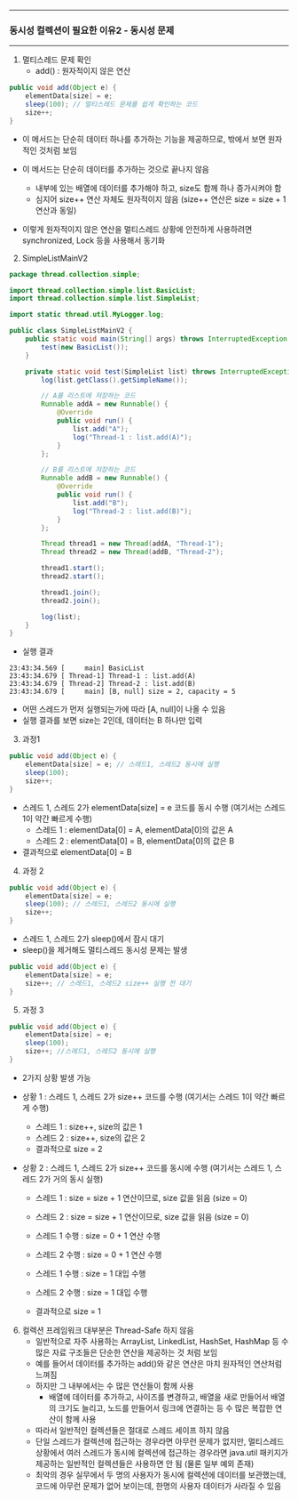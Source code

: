 -----
### 동시성 컬렉션이 필요한 이유2 - 동시성 문제
-----
1. 멀티스레드 문제 확인
   - add() : 원자적이지 않은 연산
```java
public void add(Object e) {
    elementData[size] = e;
    sleep(100); // 멀티스레드 문제를 쉽게 확인하는 코드
    size++;
}
```
  - 이 메서드는 단순히 데이터 하나를 추가하는 기능을 제공하므로, 밖에서 보면 원자적인 것처럼 보임
  - 이 메서드는 단순히 데이터를 추가하는 것으로 끝나지 않음
    + 내부에 있는 배열에 데이터를 추가해야 하고, size도 함께 하나 증가시켜야 함
    + 심지어 size++ 연산 자체도 원자적이지 않음 (size++ 연산은 size = size + 1 연산과 동일)

  - 이렇게 원자적이지 않은 연산을 멀티스레드 상황에 안전하게 사용하려면 synchronized, Lock 등을 사용해서 동기화

2. SimpleListMainV2
```java
package thread.collection.simple;

import thread.collection.simple.list.BasicList;
import thread.collection.simple.list.SimpleList;

import static thread.util.MyLogger.log;

public class SimpleListMainV2 {
    public static void main(String[] args) throws InterruptedException {
        test(new BasicList());
    }

    private static void test(SimpleList list) throws InterruptedException {
        log(list.getClass().getSimpleName());

        // A를 리스트에 저장하는 코드
        Runnable addA = new Runnable() {
            @Override
            public void run() {
                list.add("A");
                log("Thread-1 : list.add(A)");
            }
        };

        // B를 리스트에 저장하는 코드
        Runnable addB = new Runnable() {
            @Override
            public void run() {
                list.add("B");
                log("Thread-2 : list.add(B)");
            }
        };

        Thread thread1 = new Thread(addA, "Thread-1");
        Thread thread2 = new Thread(addB, "Thread-2");

        thread1.start();
        thread2.start();

        thread1.join();
        thread2.join();

        log(list);
    }
}
```
  - 실행 결과
```
23:43:34.569 [     main] BasicList
23:43:34.679 [ Thread-1] Thread-1 : list.add(A)
23:43:34.679 [ Thread-2] Thread-2 : list.add(B)
23:43:34.679 [     main] [B, null] size = 2, capacity = 5
```
  - 어떤 스레드가 먼저 실행되는가에 따라 [A, null]이 나올 수 있음
  - 실행 결과를 보면 size는 2인데, 데이터는 B 하나만 입력

3. 과정1
```java
public void add(Object e) {
    elementData[size] = e; // 스레드1, 스레드2 동시에 실행
    sleep(100);
    size++;
}
```
  - 스레드 1, 스레드 2가 elementData[size] = e 코드를 동시 수행 (여기서는 스레드 1이 약간 빠르게 수행)
    + 스레드 1 : elementData[0] = A, elementData[0]의 값은 A
    + 스레드 2 : elementData[0] = B, elementData[0]의 값은 B
  - 결과적으로 elementData[0] = B

4. 과정 2
```java
public void add(Object e) {
    elementData[size] = e;
    sleep(100); // 스레드1, 스레드2 동시에 실행
    size++;
}
```
  - 스레드 1, 스레드 2가 sleep()에서 잠시 대기
  - sleep()을 제거해도 멀티스레드 동시성 문제는 발생
```java
public void add(Object e) {
    elementData[size] = e;
    size++; // 스레드1, 스레드2 size++ 실행 전 대기
}
```

5. 과정 3
```java
public void add(Object e) {
    elementData[size] = e;
    sleep(100);
    size++; //스레드1, 스레드2 동시에 실행
}
```

  - 2가지 상황 발생 가능
  - 상황 1 : 스레드 1, 스레드 2가 size++ 코드를 수행 (여기서는 스레드 1이 약간 빠르게 수행)
    + 스레드 1 : size++, size의 값은 1
    + 스레드 2 : size++, size의 값은 2
    + 결과적으로 size = 2

  - 상황 2 : 스레드 1, 스레드 2가 size++ 코드를 동시에 수행 (여기서는 스레드 1, 스레드 2가 거의 동시 실행)
    + 스레드 1 : size = size + 1 연산이므로, size 값을 읽음 (size = 0)
    + 스레드 2 : size = size + 1 연산이므로, size 값을 읽음 (size = 0)
   
    + 스레드 1 수행 : size = 0 + 1 연산 수행
    + 스레드 2 수행 : size = 0 + 1 연산 수행
   
    + 스레드 1 수행 : size = 1 대입 수행
    + 스레드 2 수행 : size = 1 대입 수행
    + 결과적으로 size = 1

6. 컬렉션 프레임워크 대부분은 Thread-Safe 하지 않음
   - 일반적으로 자주 사용하는 ArrayList, LinkedList, HashSet, HashMap 등 수 많은 자료 구조들은 단순한 연산을 제공하는 것 처럼 보임
   - 예를 들어서 데이터를 추가하는 add()와 같은 연산은 마치 원자적인 연산처럼 느껴짐
   - 하지만 그 내부에서는 수 많은 연산들이 함께 사용
     + 배열에 데이터를 추가하고, 사이즈를 변경하고, 배열을 새로 만들어서 배열의 크기도 늘리고, 노드를 만들어서 링크에 연결하는 등 수 많은 복잡한 연산이 함께 사용
   - 따라서 일반적인 컬렉션들은 절대로 스레드 세이프 하지 않음
   - 단일 스레드가 컬렉션에 접근하는 경우라면 아무런 문제가 없지만, 멀티스레드 상황에서 여러 스레드가 동시에 컬렉션에 접근하는 경우라면 java.util 패키지가 제공하는 일반적인 컬렉션들은 사용하면 안 됨 (물론 일부 예외 존재)
   - 최악의 경우 실무에서 두 명의 사용자가 동시에 컬렉션에 데이터를 보관했는데, 코드에 아무런 문제가 없어 보이는데, 한명의 사용자 데이터가 사라질 수 있음
